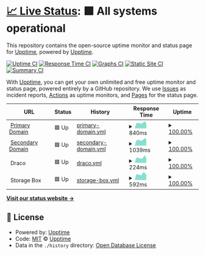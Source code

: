 # [📈 Live Status](https://status.benedikt.tech): <!--live status--> **🟩 All systems operational**

This repository contains the open-source uptime monitor and status page for [Upptime](https://upptime.js.org), powered by [Upptime](https://github.com/upptime/upptime).

[![Uptime CI](https://github.com/linuxtux23/uptime/workflows/Uptime%20CI/badge.svg)](https://github.com/linuxtux23/uptime/actions?query=workflow%3A%22Uptime+CI%22)
[![Response Time CI](https://github.com/linuxtux23/uptime/workflows/Response%20Time%20CI/badge.svg)](https://github.com/linuxtux23/uptime/actions?query=workflow%3A%22Response+Time+CI%22)
[![Graphs CI](https://github.com/linuxtux23/uptime/workflows/Graphs%20CI/badge.svg)](https://github.com/linuxtux23/uptime/actions?query=workflow%3A%22Graphs+CI%22)
[![Static Site CI](https://github.com/linuxtux23/uptime/workflows/Static%20Site%20CI/badge.svg)](https://github.com/linuxtux23/uptime/actions?query=workflow%3A%22Static+Site+CI%22)
[![Summary CI](https://github.com/linuxtux23/uptime/workflows/Summary%20CI/badge.svg)](https://github.com/linuxtux23/uptime/actions?query=workflow%3A%22Summary+CI%22)

With [Upptime](https://upptime.js.org), you can get your own unlimited and free uptime monitor and status page, powered entirely by a GitHub repository. We use [Issues](https://github.com/upptime/upptime/issues) as incident reports, [Actions](https://github.com/linuxtux23/uptime/actions) as uptime monitors, and [Pages](https://status.benedikt.tech) for the status page.

<!--start: status pages-->
<!-- This summary is generated by Upptime (https://github.com/upptime/upptime) -->
<!-- Do not edit this manually, your changes will be overwritten -->
<!-- prettier-ignore -->
| URL | Status | History | Response Time | Uptime |
| --- | ------ | ------- | ------------- | ------ |
| <img alt="" src="https://icons.duckduckgo.com/ip3/benedikt.tech.ico" height="13"> [Primary Domain](https://benedikt.tech) | 🟩 Up | [primary-domain.yml](https://github.com/LinuxTux23/uptime/commits/HEAD/history/primary-domain.yml) | <details><summary><img alt="Response time graph" src="./graphs/primary-domain/response-time-week.png" height="20"> 840ms</summary><br><a href="https://status.benedikt.tech/history/primary-domain"><img alt="Response time 461" src="https://img.shields.io/endpoint?url=https%3A%2F%2Fraw.githubusercontent.com%2FLinuxTux23%2Fuptime%2FHEAD%2Fapi%2Fprimary-domain%2Fresponse-time.json"></a><br><a href="https://status.benedikt.tech/history/primary-domain"><img alt="24-hour response time 761" src="https://img.shields.io/endpoint?url=https%3A%2F%2Fraw.githubusercontent.com%2FLinuxTux23%2Fuptime%2FHEAD%2Fapi%2Fprimary-domain%2Fresponse-time-day.json"></a><br><a href="https://status.benedikt.tech/history/primary-domain"><img alt="7-day response time 840" src="https://img.shields.io/endpoint?url=https%3A%2F%2Fraw.githubusercontent.com%2FLinuxTux23%2Fuptime%2FHEAD%2Fapi%2Fprimary-domain%2Fresponse-time-week.json"></a><br><a href="https://status.benedikt.tech/history/primary-domain"><img alt="30-day response time 859" src="https://img.shields.io/endpoint?url=https%3A%2F%2Fraw.githubusercontent.com%2FLinuxTux23%2Fuptime%2FHEAD%2Fapi%2Fprimary-domain%2Fresponse-time-month.json"></a><br><a href="https://status.benedikt.tech/history/primary-domain"><img alt="1-year response time 459" src="https://img.shields.io/endpoint?url=https%3A%2F%2Fraw.githubusercontent.com%2FLinuxTux23%2Fuptime%2FHEAD%2Fapi%2Fprimary-domain%2Fresponse-time-year.json"></a></details> | <details><summary><a href="https://status.benedikt.tech/history/primary-domain">100.00%</a></summary><a href="https://status.benedikt.tech/history/primary-domain"><img alt="All-time uptime 83.64%" src="https://img.shields.io/endpoint?url=https%3A%2F%2Fraw.githubusercontent.com%2FLinuxTux23%2Fuptime%2FHEAD%2Fapi%2Fprimary-domain%2Fuptime.json"></a><br><a href="https://status.benedikt.tech/history/primary-domain"><img alt="24-hour uptime 100.00%" src="https://img.shields.io/endpoint?url=https%3A%2F%2Fraw.githubusercontent.com%2FLinuxTux23%2Fuptime%2FHEAD%2Fapi%2Fprimary-domain%2Fuptime-day.json"></a><br><a href="https://status.benedikt.tech/history/primary-domain"><img alt="7-day uptime 100.00%" src="https://img.shields.io/endpoint?url=https%3A%2F%2Fraw.githubusercontent.com%2FLinuxTux23%2Fuptime%2FHEAD%2Fapi%2Fprimary-domain%2Fuptime-week.json"></a><br><a href="https://status.benedikt.tech/history/primary-domain"><img alt="30-day uptime 100.00%" src="https://img.shields.io/endpoint?url=https%3A%2F%2Fraw.githubusercontent.com%2FLinuxTux23%2Fuptime%2FHEAD%2Fapi%2Fprimary-domain%2Fuptime-month.json"></a><br><a href="https://status.benedikt.tech/history/primary-domain"><img alt="1-year uptime 82.83%" src="https://img.shields.io/endpoint?url=https%3A%2F%2Fraw.githubusercontent.com%2FLinuxTux23%2Fuptime%2FHEAD%2Fapi%2Fprimary-domain%2Fuptime-year.json"></a></details>
| <img alt="" src="https://icons.duckduckgo.com/ip3/benedikt-lohse.dev.ico" height="13"> [Secondary Domain](https://benedikt-lohse.dev) | 🟩 Up | [secondary-domain.yml](https://github.com/LinuxTux23/uptime/commits/HEAD/history/secondary-domain.yml) | <details><summary><img alt="Response time graph" src="./graphs/secondary-domain/response-time-week.png" height="20"> 1039ms</summary><br><a href="https://status.benedikt.tech/history/secondary-domain"><img alt="Response time 659" src="https://img.shields.io/endpoint?url=https%3A%2F%2Fraw.githubusercontent.com%2FLinuxTux23%2Fuptime%2FHEAD%2Fapi%2Fsecondary-domain%2Fresponse-time.json"></a><br><a href="https://status.benedikt.tech/history/secondary-domain"><img alt="24-hour response time 928" src="https://img.shields.io/endpoint?url=https%3A%2F%2Fraw.githubusercontent.com%2FLinuxTux23%2Fuptime%2FHEAD%2Fapi%2Fsecondary-domain%2Fresponse-time-day.json"></a><br><a href="https://status.benedikt.tech/history/secondary-domain"><img alt="7-day response time 1039" src="https://img.shields.io/endpoint?url=https%3A%2F%2Fraw.githubusercontent.com%2FLinuxTux23%2Fuptime%2FHEAD%2Fapi%2Fsecondary-domain%2Fresponse-time-week.json"></a><br><a href="https://status.benedikt.tech/history/secondary-domain"><img alt="30-day response time 1065" src="https://img.shields.io/endpoint?url=https%3A%2F%2Fraw.githubusercontent.com%2FLinuxTux23%2Fuptime%2FHEAD%2Fapi%2Fsecondary-domain%2Fresponse-time-month.json"></a><br><a href="https://status.benedikt.tech/history/secondary-domain"><img alt="1-year response time 608" src="https://img.shields.io/endpoint?url=https%3A%2F%2Fraw.githubusercontent.com%2FLinuxTux23%2Fuptime%2FHEAD%2Fapi%2Fsecondary-domain%2Fresponse-time-year.json"></a></details> | <details><summary><a href="https://status.benedikt.tech/history/secondary-domain">100.00%</a></summary><a href="https://status.benedikt.tech/history/secondary-domain"><img alt="All-time uptime 99.35%" src="https://img.shields.io/endpoint?url=https%3A%2F%2Fraw.githubusercontent.com%2FLinuxTux23%2Fuptime%2FHEAD%2Fapi%2Fsecondary-domain%2Fuptime.json"></a><br><a href="https://status.benedikt.tech/history/secondary-domain"><img alt="24-hour uptime 100.00%" src="https://img.shields.io/endpoint?url=https%3A%2F%2Fraw.githubusercontent.com%2FLinuxTux23%2Fuptime%2FHEAD%2Fapi%2Fsecondary-domain%2Fuptime-day.json"></a><br><a href="https://status.benedikt.tech/history/secondary-domain"><img alt="7-day uptime 100.00%" src="https://img.shields.io/endpoint?url=https%3A%2F%2Fraw.githubusercontent.com%2FLinuxTux23%2Fuptime%2FHEAD%2Fapi%2Fsecondary-domain%2Fuptime-week.json"></a><br><a href="https://status.benedikt.tech/history/secondary-domain"><img alt="30-day uptime 100.00%" src="https://img.shields.io/endpoint?url=https%3A%2F%2Fraw.githubusercontent.com%2FLinuxTux23%2Fuptime%2FHEAD%2Fapi%2Fsecondary-domain%2Fuptime-month.json"></a><br><a href="https://status.benedikt.tech/history/secondary-domain"><img alt="1-year uptime 99.32%" src="https://img.shields.io/endpoint?url=https%3A%2F%2Fraw.githubusercontent.com%2FLinuxTux23%2Fuptime%2FHEAD%2Fapi%2Fsecondary-domain%2Fuptime-year.json"></a></details>
| <img alt="" src="https://icons.duckduckgo.com/ip3/$draco_server_ip.ico" height="13"> Draco | 🟩 Up | [draco.yml](https://github.com/LinuxTux23/uptime/commits/HEAD/history/draco.yml) | <details><summary><img alt="Response time graph" src="./graphs/draco/response-time-week.png" height="20"> 224ms</summary><br><a href="https://status.benedikt.tech/history/draco"><img alt="Response time 233" src="https://img.shields.io/endpoint?url=https%3A%2F%2Fraw.githubusercontent.com%2FLinuxTux23%2Fuptime%2FHEAD%2Fapi%2Fdraco%2Fresponse-time.json"></a><br><a href="https://status.benedikt.tech/history/draco"><img alt="24-hour response time 198" src="https://img.shields.io/endpoint?url=https%3A%2F%2Fraw.githubusercontent.com%2FLinuxTux23%2Fuptime%2FHEAD%2Fapi%2Fdraco%2Fresponse-time-day.json"></a><br><a href="https://status.benedikt.tech/history/draco"><img alt="7-day response time 224" src="https://img.shields.io/endpoint?url=https%3A%2F%2Fraw.githubusercontent.com%2FLinuxTux23%2Fuptime%2FHEAD%2Fapi%2Fdraco%2Fresponse-time-week.json"></a><br><a href="https://status.benedikt.tech/history/draco"><img alt="30-day response time 226" src="https://img.shields.io/endpoint?url=https%3A%2F%2Fraw.githubusercontent.com%2FLinuxTux23%2Fuptime%2FHEAD%2Fapi%2Fdraco%2Fresponse-time-month.json"></a><br><a href="https://status.benedikt.tech/history/draco"><img alt="1-year response time 233" src="https://img.shields.io/endpoint?url=https%3A%2F%2Fraw.githubusercontent.com%2FLinuxTux23%2Fuptime%2FHEAD%2Fapi%2Fdraco%2Fresponse-time-year.json"></a></details> | <details><summary><a href="https://status.benedikt.tech/history/draco">100.00%</a></summary><a href="https://status.benedikt.tech/history/draco"><img alt="All-time uptime 100.00%" src="https://img.shields.io/endpoint?url=https%3A%2F%2Fraw.githubusercontent.com%2FLinuxTux23%2Fuptime%2FHEAD%2Fapi%2Fdraco%2Fuptime.json"></a><br><a href="https://status.benedikt.tech/history/draco"><img alt="24-hour uptime 100.00%" src="https://img.shields.io/endpoint?url=https%3A%2F%2Fraw.githubusercontent.com%2FLinuxTux23%2Fuptime%2FHEAD%2Fapi%2Fdraco%2Fuptime-day.json"></a><br><a href="https://status.benedikt.tech/history/draco"><img alt="7-day uptime 100.00%" src="https://img.shields.io/endpoint?url=https%3A%2F%2Fraw.githubusercontent.com%2FLinuxTux23%2Fuptime%2FHEAD%2Fapi%2Fdraco%2Fuptime-week.json"></a><br><a href="https://status.benedikt.tech/history/draco"><img alt="30-day uptime 100.00%" src="https://img.shields.io/endpoint?url=https%3A%2F%2Fraw.githubusercontent.com%2FLinuxTux23%2Fuptime%2FHEAD%2Fapi%2Fdraco%2Fuptime-month.json"></a><br><a href="https://status.benedikt.tech/history/draco"><img alt="1-year uptime 100.00%" src="https://img.shields.io/endpoint?url=https%3A%2F%2Fraw.githubusercontent.com%2FLinuxTux23%2Fuptime%2FHEAD%2Fapi%2Fdraco%2Fuptime-year.json"></a></details>
| <img alt="" src="https://icons.duckduckgo.com/ip3/$mcloud_server_ip.ico" height="13"> Storage Box | 🟩 Up | [storage-box.yml](https://github.com/LinuxTux23/uptime/commits/HEAD/history/storage-box.yml) | <details><summary><img alt="Response time graph" src="./graphs/storage-box/response-time-week.png" height="20"> 592ms</summary><br><a href="https://status.benedikt.tech/history/storage-box"><img alt="Response time 673" src="https://img.shields.io/endpoint?url=https%3A%2F%2Fraw.githubusercontent.com%2FLinuxTux23%2Fuptime%2FHEAD%2Fapi%2Fstorage-box%2Fresponse-time.json"></a><br><a href="https://status.benedikt.tech/history/storage-box"><img alt="24-hour response time 523" src="https://img.shields.io/endpoint?url=https%3A%2F%2Fraw.githubusercontent.com%2FLinuxTux23%2Fuptime%2FHEAD%2Fapi%2Fstorage-box%2Fresponse-time-day.json"></a><br><a href="https://status.benedikt.tech/history/storage-box"><img alt="7-day response time 592" src="https://img.shields.io/endpoint?url=https%3A%2F%2Fraw.githubusercontent.com%2FLinuxTux23%2Fuptime%2FHEAD%2Fapi%2Fstorage-box%2Fresponse-time-week.json"></a><br><a href="https://status.benedikt.tech/history/storage-box"><img alt="30-day response time 611" src="https://img.shields.io/endpoint?url=https%3A%2F%2Fraw.githubusercontent.com%2FLinuxTux23%2Fuptime%2FHEAD%2Fapi%2Fstorage-box%2Fresponse-time-month.json"></a><br><a href="https://status.benedikt.tech/history/storage-box"><img alt="1-year response time 666" src="https://img.shields.io/endpoint?url=https%3A%2F%2Fraw.githubusercontent.com%2FLinuxTux23%2Fuptime%2FHEAD%2Fapi%2Fstorage-box%2Fresponse-time-year.json"></a></details> | <details><summary><a href="https://status.benedikt.tech/history/storage-box">100.00%</a></summary><a href="https://status.benedikt.tech/history/storage-box"><img alt="All-time uptime 99.99%" src="https://img.shields.io/endpoint?url=https%3A%2F%2Fraw.githubusercontent.com%2FLinuxTux23%2Fuptime%2FHEAD%2Fapi%2Fstorage-box%2Fuptime.json"></a><br><a href="https://status.benedikt.tech/history/storage-box"><img alt="24-hour uptime 100.00%" src="https://img.shields.io/endpoint?url=https%3A%2F%2Fraw.githubusercontent.com%2FLinuxTux23%2Fuptime%2FHEAD%2Fapi%2Fstorage-box%2Fuptime-day.json"></a><br><a href="https://status.benedikt.tech/history/storage-box"><img alt="7-day uptime 100.00%" src="https://img.shields.io/endpoint?url=https%3A%2F%2Fraw.githubusercontent.com%2FLinuxTux23%2Fuptime%2FHEAD%2Fapi%2Fstorage-box%2Fuptime-week.json"></a><br><a href="https://status.benedikt.tech/history/storage-box"><img alt="30-day uptime 99.94%" src="https://img.shields.io/endpoint?url=https%3A%2F%2Fraw.githubusercontent.com%2FLinuxTux23%2Fuptime%2FHEAD%2Fapi%2Fstorage-box%2Fuptime-month.json"></a><br><a href="https://status.benedikt.tech/history/storage-box"><img alt="1-year uptime 99.99%" src="https://img.shields.io/endpoint?url=https%3A%2F%2Fraw.githubusercontent.com%2FLinuxTux23%2Fuptime%2FHEAD%2Fapi%2Fstorage-box%2Fuptime-year.json"></a></details>

<!--end: status pages-->

[**Visit our status website →**](https://status.benedikt.tech)

## 📄 License

- Powered by: [Upptime](https://github.com/upptime/upptime)
- Code: [MIT](./LICENSE) © [Upptime](https://upptime.js.org)
- Data in the `./history` directory: [Open Database License](https://opendatacommons.org/licenses/odbl/1-0/)
